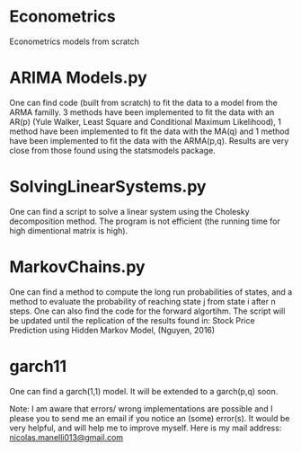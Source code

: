 # Econometrics
Econometrics models from scratch


# ARIMA Models.py

One can find code (built from scratch) to fit the data to a model from the ARMA familly. 3 methods have been implemented to fit the data with an AR(p) (Yule Walker, Least Square and Conditional Maximum Likelihood), 1 method have been implemented to fit the data with the MA(q) and 1 method have been implemented to fit the data with the ARMA(p,q). Results are very close from those found using the statsmodels package.

# SolvingLinearSystems.py 

One can find a script to solve a linear system using the Cholesky decomposition method. The program is not efficient (the running time for high dimentional matrix is high).

# MarkovChains.py

One can find a method to compute the long run probabilities of states, and a method to evaluate the probability of reaching state j from state i after n steps. One can also find the code for the forward algortihm.
The script will be updated until the replication of the results found in: Stock Price Prediction using Hidden Markov Model, (Nguyen, 2016)

# garch11

One can find a garch(1,1) model. It will be extended to a garch(p,q) soon.

Note: I am aware that errors/ wrong implementations are possible and I please you to send me an email if you notice an (some) error(s). It would be very helpful, and will help me to improve myself. Here is my mail address: nicolas.manelli013@gmail.com
